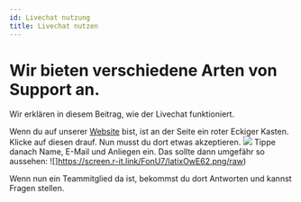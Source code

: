 ```yaml
---
id: Livechat nutzung
title: Livechat nutzen
---
```


# Wir bieten verschiedene Arten von Support an.
Wir erklären in diesem Beitrag, wie der Livechat funktioniert.

Wenn du auf unserer [Website](https://robin-it.de) bist, ist an der Seite ein roter Eckiger Kasten.
Klicke auf diesen drauf. Nun musst du dort etwas akzeptieren.
![](https://screen.r-it.link/FonU7/cEdOlICo98.png/raw)
Tippe danach Name, E-Mail und Anliegen ein.
Das sollte dann umgefähr so aussehen:
![]https://screen.r-it.link/FonU7/latixOwE62.png/raw)

Wenn nun ein Teammitglied da ist, bekommst du dort Antworten und kannst Fragen stellen.


